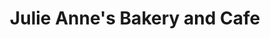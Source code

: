 ---
title: "Julie Anne's Bakery and Cafe"
url: /shreveport/julie-annes-bakery-and-cafe/
shop: Bäckerei
---